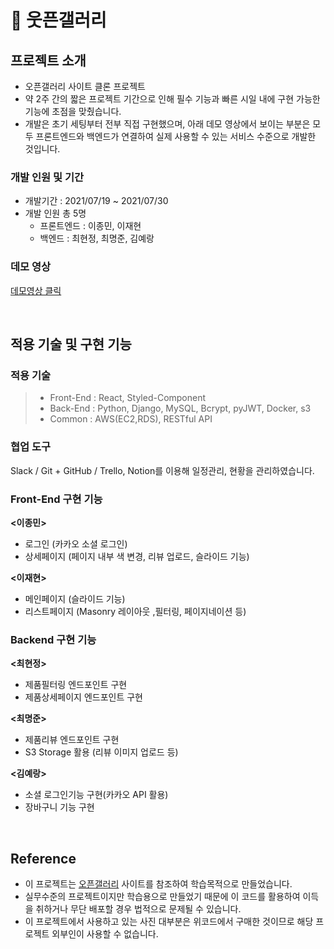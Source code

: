 # 📌 웃픈갤러리


## 프로젝트 소개

- 오픈갤러리 사이트 클론 프로젝트
- 약 2주 간의 짧은 프로젝트 기간으로 인해 필수 기능과 빠른 시일 내에 구현 가능한 기능에 초점을 맞췄습니다. 
- 개발은 초기 세팅부터 전부 직접 구현했으며, 아래 데모 영상에서 보이는 부분은 모두 프론트엔드와 백엔드가 연결하여 실제 사용할 수 있는 서비스 수준으로 개발한 것입니다.

### 개발 인원 및 기간

- 개발기간 : 2021/07/19 ~ 2021/07/30
- 개발 인원 총 5명
   -  프론트엔드 : 이종민, 이재현
   -  백엔드 : 최현정, 최명준, 김예랑

### 데모 영상

<a href="https://www.youtube.com/watch?v=rDNmt8StgnA">데모영상 클릭</a>

<br>

## 적용 기술 및 구현 기능

### 적용 기술

> - Front-End : React, Styled-Component
> - Back-End : Python, Django, MySQL, Bcrypt, pyJWT, Docker, s3
> - Common : AWS(EC2,RDS), RESTful API

### 협업 도구
Slack / Git + GitHub / Trello, Notion를 이용해 일정관리, 현황을 관리하였습니다. 


### Front-End 구현 기능

**<이종민>**
- 로그인 (카카오 소셜 로그인)
- 상세페이지 (페이지 내부 색 변경, 리뷰 업로드, 슬라이드 기능) 

**<이재현>**
- 메인페이지 (슬라이드 기능)
- 리스트페이지 (Masonry 레이아웃 ,필터링, 페이지네이션 등)
 
### Backend 구현 기능

**<최현정>**
- 제품필터링 엔드포인트 구현
- 제품상세페이지 엔드포인트 구현

**<최명준>**
- 제품리뷰 엔드포인트 구현
- S3 Storage 활용 (리뷰 이미지 업로드 등)

**<김예랑>**
- 소셜 로그인기능 구현(카카오 API 활용)
- 장바구니 기능 구현 

<br>


## Reference

- 이 프로젝트는 [오픈갤러리](https://www.opengallery.co.kr/) 사이트를 참조하여 학습목적으로 만들었습니다.
- 실무수준의 프로젝트이지만 학습용으로 만들었기 때문에 이 코드를 활용하여 이득을 취하거나 무단 배포할 경우 법적으로 문제될 수 있습니다.
- 이 프로젝트에서 사용하고 있는 사진 대부분은 위코드에서 구매한 것이므로 해당 프로젝트 외부인이 사용할 수 없습니다.
